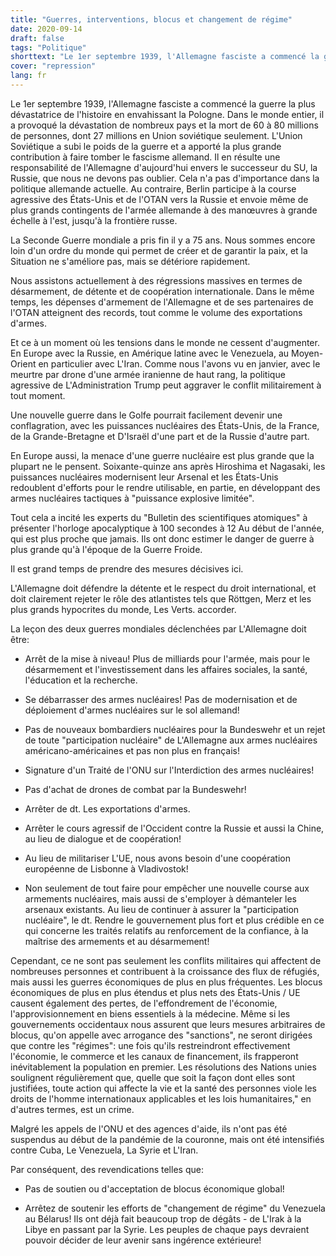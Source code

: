```yaml
---
title: "Guerres, interventions, blocus et changement de régime"
date: 2020-09-14
draft: false
tags: "Politique"
shorttext: "Le 1er septembre 1939, l'Allemagne fasciste a commencé la guerre la plus dévastatrice de l'histoire avec l'attaque de la Pologne. Les leçons ne sont pas tirées."
cover: "repression"
lang: fr
---
```


Le 1er septembre 1939, l'Allemagne fasciste a commencé la guerre la plus dévastatrice de l'histoire en envahissant la Pologne. Dans le monde entier, il a provoqué la dévastation de nombreux pays et la mort de 60 à 80 millions de personnes, dont 27 millions en Union soviétique seulement. L'Union Soviétique a subi le poids de la guerre et a apporté la plus grande contribution à faire tomber le fascisme allemand. Il en résulte une responsabilité de l'Allemagne d'aujourd'hui envers le successeur du SU, la Russie, que nous ne devons pas oublier. Cela n'a pas d'importance dans la politique allemande actuelle. Au contraire, Berlin participe à la course agressive des États-Unis et de l'OTAN vers la Russie et envoie même de plus grands contingents de l'armée allemande à des manœuvres à grande échelle à l'est, jusqu'à la frontière russe.

La Seconde Guerre mondiale a pris fin il y a 75 ans.  Nous sommes encore loin d'un ordre du monde qui permet de créer et de garantir la paix, et la Situation ne s'améliore pas, mais se détériore rapidement.

Nous assistons actuellement à des régressions massives en termes de désarmement, de détente et de coopération internationale. Dans le même temps, les dépenses d'armement de l'Allemagne et de ses partenaires de l'OTAN atteignent des records, tout comme le volume des exportations d'armes.

Et ce à un moment où les tensions dans le monde ne cessent d'augmenter. En Europe avec la Russie, en Amérique latine avec le Venezuela, au Moyen-Orient en particulier avec L'Iran. Comme nous l'avons vu en janvier, avec le meurtre par drone d'une armée iranienne de haut rang, la politique agressive de L'Administration Trump peut aggraver le conflit militairement à tout moment.

Une nouvelle guerre dans le Golfe pourrait facilement devenir une conflagration, avec les puissances nucléaires des États-Unis, de la France, de la Grande-Bretagne et D'Israël d'une part et de la Russie d'autre part.

En Europe aussi, la menace d'une guerre nucléaire est plus grande que la plupart ne le pensent. Soixante-quinze ans après Hiroshima et Nagasaki, les puissances nucléaires modernisent leur Arsenal et les États-Unis redoublent d'efforts pour le rendre utilisable, en partie, en développant des armes nucléaires tactiques à "puissance explosive limitée".

Tout cela a incité les experts du "Bulletin des scientifiques atomiques" à présenter l'horloge apocalyptique à 100 secondes à 12 Au début de l'année, qui est plus proche que jamais. Ils ont donc estimer le danger de guerre à plus grande qu'à l'époque de la Guerre Froide.

Il est grand temps de prendre des mesures décisives ici.

L'Allemagne doit défendre la détente et le respect du droit international, et doit clairement rejeter le rôle des atlantistes tels que Röttgen, Merz et les plus grands hypocrites du monde, Les Verts.  accorder.

La leçon des deux guerres mondiales déclenchées par L'Allemagne doit être:

  - Arrêt de la mise à niveau! Plus de milliards pour l'armée, mais pour le désarmement et l'investissement dans les affaires sociales, la santé, l'éducation et la recherche.

  - Se débarrasser des armes nucléaires! Pas de modernisation et de déploiement d'armes nucléaires sur le sol allemand!

  - Pas de nouveaux bombardiers nucléaires pour la Bundeswehr et un rejet de toute "participation nucléaire" de L'Allemagne aux armes nucléaires américano-américaines et pas non plus en français!

  - Signature d'un Traité de l'ONU sur l'Interdiction des armes nucléaires!

  - Pas d'achat de drones de combat par la Bundeswehr!

  - Arrêter de dt.  Les exportations d'armes.

  - Arrêter le cours agressif de l'Occident contre la Russie et aussi la Chine, au lieu de dialogue et de coopération!

  - Au lieu de militariser L'UE, nous avons besoin d'une coopération européenne de Lisbonne à Vladivostok!

  - Non seulement de tout faire pour empêcher une nouvelle course aux armements nucléaires, mais aussi de s'employer à démanteler les arsenaux existants. Au lieu de continuer à assurer la "participation nucléaire", le dt. Rendre le gouvernement plus fort et plus crédible en ce qui concerne les traités relatifs au renforcement de la confiance, à la maîtrise des armements et au désarmement!

Cependant, ce ne sont pas seulement les conflits militaires qui affectent de nombreuses personnes et contribuent à la croissance des flux de réfugiés, mais aussi les guerres économiques de plus en plus fréquentes. Les blocus économiques de plus en plus étendus et plus nets des États-Unis / UE causent également des pertes, de l'effondrement de l'économie, l'approvisionnement en biens essentiels à la médecine. Même si les gouvernements occidentaux nous assurent que leurs mesures arbitraires de blocus, qu'on appelle avec arrogance des "sanctions", ne seront dirigées que contre les "régimes": une fois qu'ils restreindront effectivement l'économie, le commerce et les canaux de financement, ils frapperont inévitablement la population en premier. Les résolutions des Nations unies soulignent régulièrement que, quelle que soit la façon dont elles sont justifiées, toute action qui affecte la vie et la santé des personnes viole les droits de l'homme internationaux applicables et les lois humanitaires," en d'autres termes, est un crime.

Malgré les appels de l'ONU et des agences d'aide, ils n'ont pas été suspendus au début de la pandémie de la couronne, mais ont été intensifiés contre Cuba, Le Venezuela, La Syrie et L'Iran.

Par conséquent, des revendications telles que: 

  - Pas de soutien ou d'acceptation de blocus économique global!

  - Arrêtez de soutenir les efforts de "changement de régime" du Venezuela au Bélarus! Ils ont déjà fait beaucoup trop de dégâts - de L'Irak à la Libye en passant par la Syrie. Les peuples de chaque pays devraient pouvoir décider de leur avenir sans ingérence extérieure!

